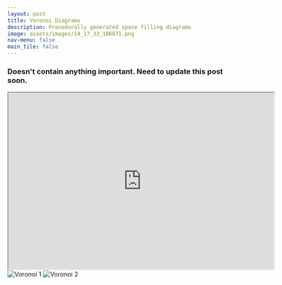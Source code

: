 ```yaml
---
layout: post
title: Voronoi Diagrams
description: Procedurally generated space filling diagrams
image: assets/images/14_17_33_186871.png
nav-menu: false
main_tile: false
---
```


### Doesn't contain anything important. Need to update this post soon.

<iframe src ="https://tahsintariq.github.io/p5js/P5_Sketches/P5_Web_Collection/VoronoiGeneration/"width="600px" height="400px"></iframe>
<img src="{% link assets/images/14_25_59_693029.png %}" alt="Voronoi 1" data-position="center center" />

<img src="{% link assets/images/14_30_4_938370.png %}" alt="Voronoi 2" data-position="center center" />

